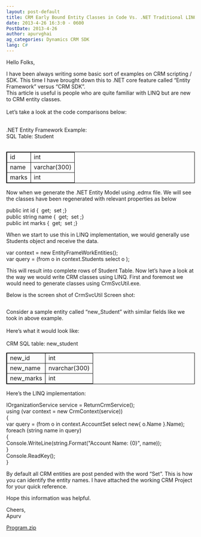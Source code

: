 ```yaml
---
layout: post-default
title: CRM Early Bound Entity Classes in Code Vs. .NET Traditional LINQ (Entity Framework)
date: 2013-4-26 16:3:0 - 0600
PostDate: 2013-4-26
author: apurvghai
ag_categories: Dynamics CRM SDK
lang: C#
---
```

<p class="body">Hello Folks,</p>
<p>I have been always writing some basic sort of examples on CRM scripting / SDK. This time I have brought down this to .NET core feature called &ldquo;Entity Framework&rdquo; versus &ldquo;CRM SDK&rdquo;. <br /> This article is useful is people who are quite familiar with LINQ but are new to CRM entity classes. <br /> <br /> Let&rsquo;s take a look at the code comparisons below:</p>
<p><br /> .NET Entity Framework Example: <br /> SQL Table: Student<br /><br /></p>
<table style="border:1px solid #000;" border="1" cellspacing="3" cellpadding="3">
<tbody>
<tr>
<td>id</td>
<td>int</td>
</tr>
<tr>
<td>name</td>
<td>varchar(300)</td>
</tr>
<tr>
<td>marks</td>
<td>int</td>
</tr>
</tbody>
</table>
<p>Now when we generate the .NET Entity Model using .edmx file. We will see the classes have been regenerated with relevant properties as below</p>
<p class="sourceCode"><span class="functionName">public int</span> id {<span class="functionName">&nbsp;&nbsp;get</span>;<span class="functionName">&nbsp;&nbsp;set&nbsp;</span>;}<br /> <span class="functionName">public string</span> name {<span class="functionName">&nbsp;&nbsp;get</span>;<span class="functionName">&nbsp;&nbsp;set&nbsp;</span>;}<br /> <span class="functionName">public int</span> marks {<span class="functionName">&nbsp;&nbsp;get</span>;<span class="functionName">&nbsp;&nbsp;set&nbsp;</span>;}</p>
<p>When we start to use this in LINQ implementation, we would generally use Students object and receive the data.</p>
<p><span class="functionName">var</span> context = <span class="functionName">new</span> <span class="className">EntityFrameWorkEntities</span>(); <br /> <span class="functionName">var</span> query = (<span class="functionName">from</span> o in context.Students <span class="functionName">select o</span> );</p>
<p>This will result into complete rows of Student Table. Now let&rsquo;s have a look at the way we would write CRM classes using LINQ. First and foremost we would need to generate classes using CrmSvcUtil.exe.</p>
<p>Below is the screen shot of CrmSvcUtil Screen shot:</p>
<p><img src="https://msdnshared.blob.core.windows.net/media/MSDNBlogsFS/prod.evol.blogs.msdn.com/CommunityServer.Blogs.Components.WeblogFiles/00/00/01/45/90/0878.crmsvc.png" alt="" border="0" /></p>
<p>Consider a sample entity called &ldquo;new_Student&rdquo; with similar fields like we took in above example. <br /> <br /> Here&rsquo;s what it would look like: <br /> <br />CRM SQL table: new_student</p>
<table style="border:1px solid #000;" border="1" cellspacing="3" cellpadding="3">
<tbody>
<tr>
<td>new_id</td>
<td>int</td>
</tr>
<tr>
<td>new_name</td>
<td>nvarchar(300)</td>
</tr>
<tr>
<td>new_marks</td>
<td>int</td>
</tr>
</tbody>
</table>
<p>Here&rsquo;s the LINQ implementation:</p>
<p class="sourceCode"><span class="className">IOrganizationService</span> service = ReturnCrmService(); <br /> <span class="functionName">using</span> (<span class="functionName">var</span> context = <span class="functionName">new</span> <span class="functionName">CrmContext</span>(service)) <br /> { <br /> <span class="functionName">var</span> query = (<span class="functionName">from</span> o in context.AccountSet <span class="functionName">select new</span>{ o.Name }.Name); <br /> <span class="functionName">foreach</span> (<span class="functionName">string</span> name in query) <br /> { <br /> <span class="className">Console</span>.WriteLine(<span class="functionName">string</span>.Format("Account Name: {0}", name)); <br /> } <br /> <span class="className">Console</span>.ReadKey(); <br /> }</p>
<p>By default all CRM entities are post pended with the word &ldquo;Set&rdquo;. This is how you can identify the entity names. I have attached the working CRM Project for your quick reference.</p>
<p>Hope this information was helpful.</p>
<p>Cheers, <br /> Apurv</p>
<p><a href="https://msdnshared.blob.core.windows.net/media/MSDNBlogsFS/prod.evol.blogs.msdn.com/CommunityServer.Components.PostAttachments/00/10/41/44/12/Program.zip">Program.zip</a></p>
